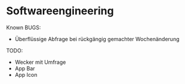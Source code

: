 Softwareengineering
===================

Known BUGS:
- Überflüssige Abfrage bei rückgängig gemachter Wochenänderung

TODO:
- Wecker mit Umfrage
- App Bar
- App Icon